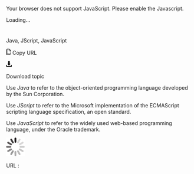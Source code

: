 Your browser does not support JavaScript. Please enable the Javascript.

Loading...

# 

Java, JScript, JavaScript

![Copy URL](media/java-jscript-javascript/Copy.png)
Copy URL

![Download](media/java-jscript-javascript/Download.png)

Download topic

Use *Java* to refer to the object-oriented programming language developed by the Sun Corporation.

Use *JScript* to refer to the Microsoft implementation of the ECMAScript scripting language specification, an open standard. 

Use *JavaScript* to refer to the widely used web-based programming language, under the Oracle trademark.

![In progress](media/java-jscript-javascript/activity-large.gif)

URL :
